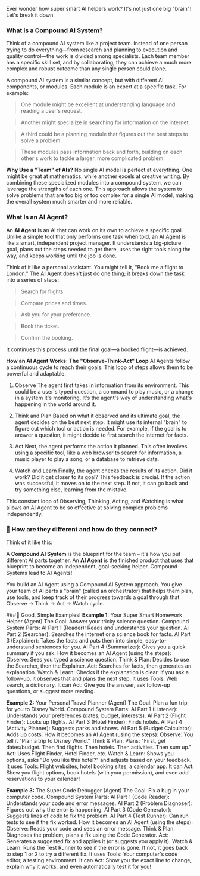 Ever wonder how super smart AI helpers work? It's not just one big "brain"! Let's break it down.

### What is a Compound AI System?
Think of a compound AI system like a project team. Instead of one person trying to do everything—from research and planning to execution and quality control—the work is divided among specialists. Each team member has a specific skill set, and by collaborating, they can achieve a much more complex and robust outcome than any single person could alone.

A compound AI system is a similar concept, but with different AI components, or modules. Each module is an expert at a specific task. For example:

> One module might be excellent at understanding language and reading a user's request.

> Another might specialize in searching for information on the internet.

> A third could be a planning module that figures out the best steps to solve a problem.

> These modules pass information back and forth, building on each other's work to tackle a larger, more complicated problem.

**Why Use a "Team" of AIs?**
No single AI model is perfect at everything. One might be great at mathematics, while another excels at creative writing. By combining these specialized modules into a compound system, we can leverage the strengths of each one. This approach allows the system to solve problems that are too big or too complex for a single AI model, making the overall system much smarter and more reliable.

### What Is an AI Agent?
An **AI Agent** is an AI that can work on its own to achieve a specific goal. Unlike a simple tool that only performs one task when told, an AI Agent is like a smart, independent project manager. It understands a big-picture goal, plans out the steps needed to get there, uses the right tools along the way, and keeps working until the job is done.

Think of it like a personal assistant. You might tell it, "Book me a flight to London." The AI Agent doesn't just do one thing; it breaks down the task into a series of steps:

> Search for flights.

> Compare prices and times.

> Ask you for your preference.

> Book the ticket.

> Confirm the booking.

It continues this process until the final goal—a booked flight—is achieved.

**How an AI Agent Works: The "Observe-Think-Act" Loop**
AI Agents follow a continuous cycle to reach their goals. This loop of steps allows them to be powerful and adaptable.

1. Observe
The agent first takes in information from its environment. This could be a user's typed question, a command to play music, or a change in a system it's monitoring. It's the agent's way of understanding what's happening in the world around it.

2. Think and Plan
Based on what it observed and its ultimate goal, the agent decides on the best next step. It might use its internal "brain" to figure out which tool or action is needed. For example, if the goal is to answer a question, it might decide to first search the internet for facts.

3. Act
Next, the agent performs the action it planned. This often involves using a specific tool, like a web browser to search for information, a music player to play a song, or a database to retrieve data.

4. Watch and Learn
Finally, the agent checks the results of its action. Did it work? Did it get closer to its goal? This feedback is crucial. If the action was successful, it moves on to the next step. If not, it can go back and try something else, learning from the mistake.

This constant loop of Observing, Thinking, Acting, and Watching is what allows an AI Agent to be so effective at solving complex problems independently.

### 🤝 How are they different and how do they connect?
Think of it like this:

A **Compound AI System** is the blueprint for the team – it's how you put different AI parts together.
An **AI Agent** is the finished product that uses that blueprint to become an independent, goal-seeking helper.
Compound Systems lead to AI Agents!

You build an AI Agent using a Compound AI System approach. You give your team of AI parts a "brain" (called an orchestrator) that helps them plan, use tools, and keep track of their progress towards a goal through that Observe -> Think -> Act -> Watch cycle.

###🌟 Good, Simple Examples!
**Example 1:** Your Super Smart Homework Helper (Agent)
The Goal: Answer your tricky science question.
Compound System Parts:
AI Part 1 (Reader): Reads and understands your question.
AI Part 2 (Searcher): Searches the internet or a science book for facts.
AI Part 3 (Explainer): Takes the facts and puts them into simple, easy-to-understand sentences for you.
AI Part 4 (Summarizer): Gives you a quick summary if you ask.
How it becomes an AI Agent (using the steps):
Observe: Sees you typed a science question.
Think & Plan: Decides to use the Searcher, then the Explainer.
Act: Searches for facts, then generates an explanation.
Watch & Learn: Checks if the explanation is clear. If you ask a follow-up, it observes that and plans the next step.
It uses Tools: Web search, a dictionary.
It can Act: Give you the answer, ask follow-up questions, or suggest more reading.

**Example 2:** Your Personal Travel Planner (Agent)
The Goal: Plan a fun trip for you to Disney World.
Compound System Parts:
AI Part 1 (Listener): Understands your preferences (dates, budget, interests).
AI Part 2 (Flight Finder): Looks up flights.
AI Part 3 (Hotel Finder): Finds hotels.
AI Part 4 (Activity Planner): Suggests parks and shows.
AI Part 5 (Budget Calculator): Adds up costs.
How it becomes an AI Agent (using the steps):
Observe: You tell it "Plan a trip to Disney World."
Think & Plan: Plans: "First, get dates/budget. Then find flights. Then hotels. Then activities. Then sum up."
Act: Uses Flight Finder, Hotel Finder, etc.
Watch & Learn: Shows you options, asks "Do you like this hotel?" and adjusts based on your feedback.
It uses Tools: Flight websites, hotel booking sites, a calendar app.
It can Act: Show you flight options, book hotels (with your permission), and even add reservations to your calendar!

**Example 3:** The Super Code Debugger (Agent)
The Goal: Fix a bug in your computer code.
Compound System Parts:
AI Part 1 (Code Reader): Understands your code and error messages.
AI Part 2 (Problem Diagnoser): Figures out why the error is happening.
AI Part 3 (Code Generator): Suggests lines of code to fix the problem.
AI Part 4 (Test Runner): Can run tests to see if the fix worked.
How it becomes an AI Agent (using the steps):
Observe: Reads your code and sees an error message.
Think & Plan: Diagnoses the problem, plans a fix using the Code Generator.
Act: Generates a suggested fix and applies it (or suggests you apply it).
Watch & Learn: Runs the Test Runner to see if the error is gone. If not, it goes back to step 1 or 2 to try a different fix.
It uses Tools: Your computer's code editor, a testing environment.
It can Act: Show you the exact line to change, explain why it works, and even automatically test it for you!

